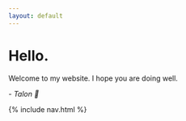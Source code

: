 ```yaml
---
layout: default
---
```


# Hello.

Welcome to my website. I hope you are doing well.

<i class="pull-right">- Talon :ghost:</i>

{% include nav.html %}
